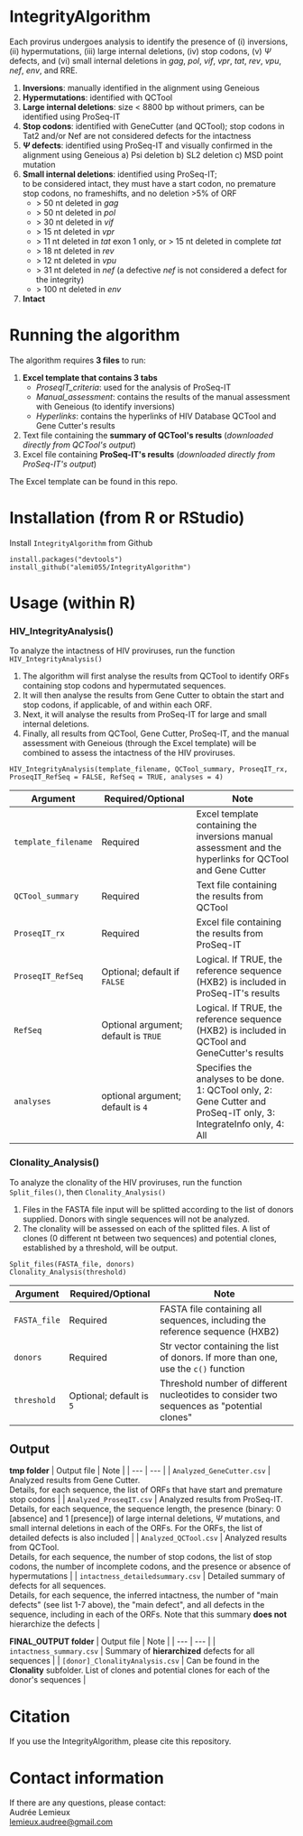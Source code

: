 # IntegrityAlgorithm

Each provirus undergoes analysis to identify the presence of (i) inversions, (ii) hypermutations, (iii) large internal deletions, (iv) stop codons, (v) $\Psi$ defects, and (vi) small internal deletions in *gag*, *pol*, *vif*, *vpr*, *tat*, *rev*, *vpu*, *nef*, *env*, and RRE.

1. **Inversions**: manually identified in the alignment using Geneious
2. **Hypermutations**: identified with QCTool
3. **Large internal deletions**: size $<$ 8800 bp without primers, can be identified using ProSeq-IT
4. **Stop codons**: identified with GeneCutter (and QCTool); stop codons in Tat2 and/or Nef are not considered defects for the intactness
5. **$\Psi$ defects**: identified using ProSeq-IT and visually confirmed in the alignment using Geneious
    a) Psi deletion
    b) SL2 deletion
    c) MSD point mutation
6. **Small internal deletions**: identified using ProSeq-IT;<br>
   to be considered intact, they must have a start codon, no premature stop codons, no frameshifts, and no deletion >5% of ORF<br>
     - \> 50 nt deleted in *gag*
     - \> 50 nt deleted in *pol*
     - \> 30 nt deleted in *vif*
     - \> 15 nt deleted in *vpr*
     - \> 11 nt deleted in *tat* exon 1 only, or \> 15 nt deleted in complete *tat*
     - \> 18 nt deleted in *rev*
     - \> 12 nt deleted in *vpu*
     - \> 31 nt deleted in *nef* (a defective *nef* is not considered a defect for the integrity)
     - \> 100 nt deleted in *env*
8. **Intact**


# Running the algorithm

The algorithm requires **3 files** to run:
1. **Excel template that contains 3 tabs**
   - _ProseqIT_criteria_: used for the analysis of ProSeq-IT
   - _Manual_assessment_: contains the results of the manual assessment with Geneious (to identify inversions)
   - _Hyperlinks_: contains the hyperlinks of HIV Database QCTool and Gene Cutter's results
2. Text file containing the **summary of QCTool's results** (_downloaded directly from QCTool's output_)
3. Excel file containing **ProSeq-IT's results** (_downloaded directly from ProSeq-IT's output_)

The Excel template can be found in this repo.

# Installation (from R or RStudio)

Install `IntegrityAlgorithm` from Github

```
install.packages("devtools")
install_github("alemi055/IntegrityAlgorithm")
```

# Usage (within R)

### HIV_IntegrityAnalysis()

To analyze the intactness of HIV proviruses, run the function `HIV_IntegrityAnalysis()` <br>
1. The algorithm will first analyse the results from QCTool to identify ORFs containing stop codons and hypermutated sequences.
2. It will then analyse the results from Gene Cutter to obtain the start and stop codons, if applicable, of and within each ORF.
3. Next, it will analyse the results from ProSeq-IT for large and small internal deletions.
4. Finally, all results from QCTool, Gene Cutter, ProSeq-IT, and the manual assessment with Geneious (through the Excel template) will be combined to assess the intactness of the HIV proviruses.

```
HIV_IntegrityAnalysis(template_filename, QCTool_summary, ProseqIT_rx, ProseqIT_RefSeq = FALSE, RefSeq = TRUE, analyses = 4)
```

| Argument | Required/Optional | Note |
| --- | --- | --- |
| `template_filename` | Required | Excel template containing the inversions manual assessment and the hyperlinks for QCTool and Gene Cutter |
|`QCTool_summary` | Required | Text file containing the results from QCTool |
| `ProseqIT_rx` | Required | Excel file containing the results from ProSeq-IT |
| `ProseqIT_RefSeq` | Optional; default if `FALSE` | Logical. If TRUE, the reference sequence (HXB2) is included in ProSeq-IT's results |
| `RefSeq` | Optional argument; default is `TRUE` | Logical. If TRUE, the reference sequence (HXB2) is included in QCTool and GeneCutter's results |
| `analyses` | optional argument; default is `4` | Specifies the analyses to be done. <br> 1: QCTool only, 2: Gene Cutter and ProSeq-IT only, 3: IntegrateInfo only, 4: All |

### Clonality_Analysis()

To analyze the clonality of the HIV proviruses, run the function `Split_files()`, then `Clonality_Analysis()` <br>
1. Files in the FASTA file input will be splitted according to the list of donors supplied. Donors with single sequences will not be analyzed.
2. The clonality will be assessed on each of the splitted files. A list of clones (0 different nt between two sequences) and potential clones, established by a threshold, will be output.

```
Split_files(FASTA_file, donors)
Clonality_Analysis(threshold)
```
| Argument | Required/Optional | Note |
| --- | --- | --- |
| `FASTA_file` | Required | FASTA file containing all sequences, including the reference sequence (HXB2) |
| `donors` | Required | Str vector containing the list of donors. If more than one, use the `c()` function |
| `threshold` | Optional; default is `5` | Threshold number of different nucleotides to consider two sequences as "potential clones" |

## Output

**tmp folder**
| Output file | Note |
| --- | --- |
| `Analyzed_GeneCutter.csv` | Analyzed results from Gene Cutter. <br> Details, for each sequence, the list of ORFs that have start and premature stop codons |
| `Analyzed_ProseqIT.csv` | Analyzed results from ProSeq-IT. <br> Details, for each sequence, the sequence length, the presence (binary: 0 [absence] and 1 [presence]) of large internal deletions, $\Psi$ mutations, and small internal deletions in each of the ORFs. For the ORFs, the list of detailed defects is also included |
| `Analyzed_QCTool.csv` | Analyzed results from QCTool. <br> Details, for each sequence, the number of stop codons, the list of stop codons, the number of incomplete codons, and the presence or absence of hypermutations |
| `intactness_detailedsummary.csv` | Detailed summary of defects for all sequences. <br> Details, for each sequence, the inferred intactness, the number of "main defects" (see list 1-7 above), the "main defect", and all defects in the sequence, including in each of the ORFs. Note that this summary **does not** hierarchize the defects |

**FINAL_OUTPUT folder**
| Output file | Note |
| --- | --- |
| `intactness_summary.csv` | Summary of **hierarchized** defects for all sequences |
| `[donor]_ClonalityAnalysis.csv` | Can be found in the **Clonality** subfolder. List of clones and potential clones for each of the donor's sequences |

# Citation

If you use the IntegrityAlgorithm, please cite this repository.

# Contact information
If there are any questions, please contact: <br>
Audrée Lemieux <br>
lemieux.audree@gmail.com

